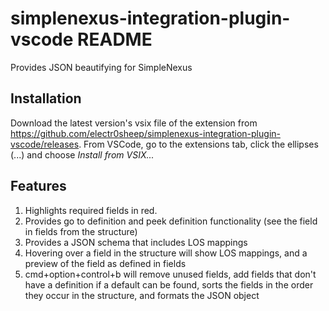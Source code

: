 # simplenexus-integration-plugin-vscode README

Provides JSON beautifying for SimpleNexus

## Installation

Download the latest version's vsix file of the extension from https://github.com/electr0sheep/simplenexus-integration-plugin-vscode/releases. From VSCode, go to the extensions tab, click the ellipses (...) and choose *Install from VSIX...*

## Features

1. Highlights required fields in red.
2. Provides go to definition and peek definition functionality (see the field in fields from the structure)
3. Provides a JSON schema that includes LOS mappings
4. Hovering over a field in the structure will show LOS mappings, and a preview of the field as defined in fields
5. cmd+option+control+b will remove unused fields, add fields that don't have a definition if a default can be found, sorts the fields in the order they occur in the structure, and formats the JSON object
